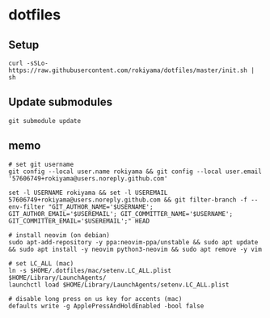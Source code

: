 # dotfiles

## Setup

    curl -sSLo- https://raw.githubusercontent.com/rokiyama/dotfiles/master/init.sh | sh

## Update submodules

    git submodule update

## memo

    # set git username
    git config --local user.name rokiyama && git config --local user.email '57606749+rokiyama@users.noreply.github.com'

    set -l USERNAME rokiyama && set -l USEREMAIL 57606749+rokiyama@users.noreply.github.com && git filter-branch -f --env-filter "GIT_AUTHOR_NAME='$USERNAME'; GIT_AUTHOR_EMAIL='$USEREMAIL'; GIT_COMMITTER_NAME='$USERNAME'; GIT_COMMITTER_EMAIL='$USEREMAIL';" HEAD

    # install neovim (on debian)
    sudo apt-add-repository -y ppa:neovim-ppa/unstable && sudo apt update && sudo apt install -y neovim python3-neovim && sudo apt remove -y vim

    # set LC_ALL (mac)
    ln -s $HOME/.dotfiles/mac/setenv.LC_ALL.plist $HOME/Library/LaunchAgents/
    launchctl load $HOME/Library/LaunchAgents/setenv.LC_ALL.plist

    # disable long press on us key for accents (mac)
    defaults write -g ApplePressAndHoldEnabled -bool false

